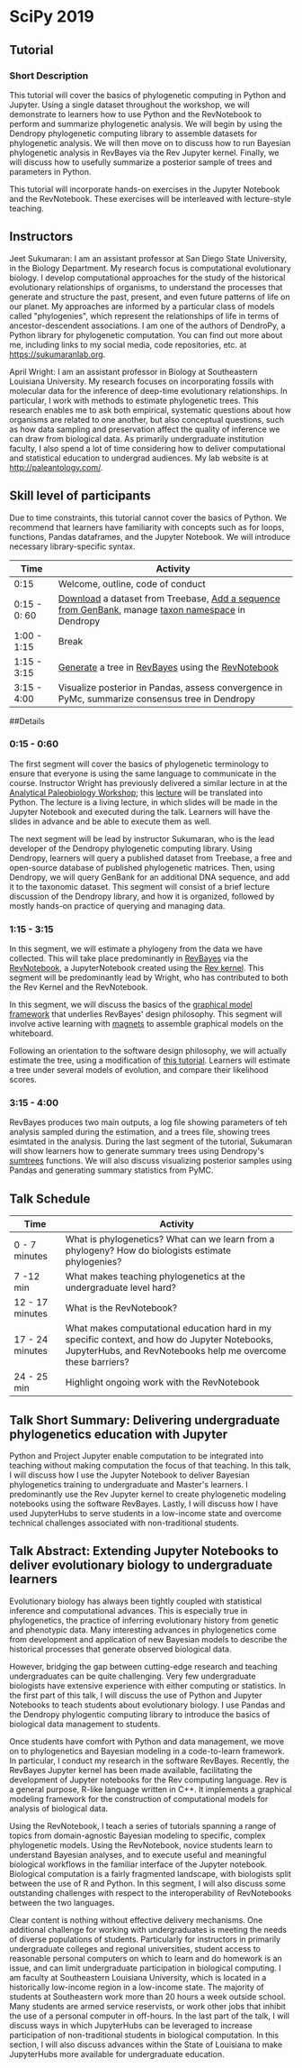 # SciPy 2019

## Tutorial
### Short Description

This tutorial will cover the basics of phylogenetic computing in Python and Jupyter. Using a single dataset throughout the workshop, we will demonstrate to learners how to use Python and the RevNotebook to perform and summarize phylogenetic analysis. We will begin by using the Dendropy phylogenetic computing library to assemble datasets for phylogenetic analysis. We will then move on to discuss how to run Bayesian phylogenetic analysis in RevBayes via the Rev Jupyter kernel. Finally, we will discuss how to usefully summarize a posterior sample of trees and parameters in Python.

This tutorial will incorporate hands-on exercises in the Jupyter Notebook and the RevNotebook. These exercises will be interleaved with lecture-style teaching. 

## Instructors
Jeet Sukumaran: I am an assistant professor at San Diego State University, in the Biology Department. My research focus is computational evolutionary biology. I develop computational approaches for the study of the historical evolutionary relationships of organisms, to understand the processes that generate and structure the past, present, and even future patterns of life on our planet. My approaches are informed by a particular class of models called "phylogenies", which represent the relationships of life in terms of ancestor-descendent associations. I am one of the authors
of DendroPy, a Python library for phylogenetic computation. You can find out more about me, including links to my social media, code repositories, etc. at https://sukumaranlab.org.

April Wright: I am an assistant professor in Biology at Southeastern Louisiana University. My research focuses on incorporating fossils with molecular data for the inference of deep-time evolutionary relationships. In particular, I work with methods to estimate phylogenetic trees. This research enables me to ask both empirical, systematic questions about how organisms are related to one another, but also conceptual questions, such as how data sampling and preservation affect the quality of inference we can draw from biological data. As primarily undergraduate institution faculty, I also spend a lot of time considering how to deliver computational and statistical education to undergrad audiences. My lab website is at http://paleantology.com/.


## Skill level of participants

Due to time constraints, this tutorial cannot cover the basics of Python. We recommend that learners have familiarity with concepts such as for loops, functions, Pandas dataframes, and the Jupyter Notebook. We will introduce necessary library-specific syntax. 


| Time | Activity |
|------|----------|
| 0:15 | Welcome, outline, code of conduct |
| 0:15 - 0: 60 | [Download](https://dendropy.org/primer/reading_and_writing.html) a dataset from Treebase, [Add a sequence from GenBank](https://dendropy.org/primer/genbank.html), manage [taxon namespace](https://dendropy.org/primer/taxa.html) in Dendropy | 
| 1:00 - 1:15 | Break | 
| 1:15 - 3:15 | [Generate](https://revbayes.github.io/tutorials/) a tree in [RevBayes](https://revbayes.github.io/) using the [RevNotebook](https://github.com/revbayes/RevNotebooks)| 
| 3:15 - 4:00 | Visualize posterior in Pandas, assess convergence in PyMc, summarize consensus tree in Dendropy | 

##Details 

### 0:15 - 0:60

The first segment will cover the basics of phylogenetic terminology to ensure that everyone is using the same language to communicate in the course. Instructor Wright has previously delivered a similar lecture in at the [Analytical Paleobiology Workshop](http://www.analytical.palaeobiology.de/); this [lecture](https://github.com/wrightaprilm/APB2018/blob/master/TreeThinking.Rmd.Rpres) will be translated into Python. The lecture is a living lecture, in which slides will be made in the Jupyter Notebook and executed during the talk. Learners will have the slides in advance and be able to execute them as well. 

The next segment will be lead by instructor Sukumaran, who is the lead developer of the Dendropy phylogenetic computing library. Using Dendropy, learners will query a published dataset from Treebase, a free and open-source database of published phylogenetic matrices. Then, using Dendropy, we will query GenBank for an additional DNA sequence, and add it to the taxonomic dataset. This segment will consist of a brief lecture discussion of the Dendropy library, and how it is organized, followed by mostly hands-on practice of querying and managing data.


### 1:15 - 3:15

In this segment, we will estimate a phylogeny from the data we have collected. This will take place predominantly in [RevBayes](https://revbayes.github.io/) via the [RevNotebook](https://github.com/revbayes/RevNotebooks), a JupyterNotebook created using the [Rev kernel](https://github.com/revbayes/revbayes_kernel). This segment will be predominantly lead by Wright, who has contributed to both the Rev Kernel and the RevNotebook.

In this segment, we will discuss the basics of the [graphical model framework](https://revbayes.github.io/tutorials/intro_graph_models/) that underlies RevBayes' design philosophy. This segment will involve active learning with [magnets](https://twitter.com/WrightingApril/status/1027946335876599808) to assemble graphical models on the whiteboard. 

Following an orientation to the software design philosophy, we will actually estimate the tree, using a modification of [this tutorial](https://revbayes.github.io/tutorials/morph/). Learners will estimate a tree under several models of evolution, and compare their likelihood scores.

### 3:15 - 4:00

RevBayes produces two main outputs, a log file showing parameters of teh analysis sampled during the estimation, and a trees file, showing trees esimtated in the analysis. During the last segment of the tutorial, Sukumaran will show learners how to generate summary trees using Dendropy's [sumtrees](https://dendropy.org/programs/sumtrees.html) functions. We will also discuss visualizing posterior samples using Pandas and generating summary statistics from PyMC.


## Talk Schedule

| Time | Activity |
|------|----------|
| 0 - 7 minutes | What is phylogenetics? What can we learn from a phylogeny? How do biologists estimate phylogenies? |
| 7 -12 min | What makes teaching phylogenetics at the undergraduate level hard? |
| 12 - 17 minutes | What is the RevNotebook? |
| 17 - 24 minutes | What makes computational education hard in my specific context, and how do Jupyter Notebooks, JupyterHubs, and RevNotebooks help me overcome these barriers?  | 
| 24 - 25 min | Highlight ongoing work with the RevNotebook |

## Talk Short Summary: Delivering undergraduate phylogenetics education with Jupyter

Python and Project Jupyter enable computation to be integrated into teaching without making computation the focus of that teaching. In this talk, I will discuss how I use the Jupyter Notebook to deliver Bayesian phylogenetics training to undergraduate and Master's learners. I predominantly use the Rev Jupyter kernel to create phylogenetic modeling notebooks using the software RevBayes. Lastly, I will discuss how I have used JupyterHubs to serve students in a low-income state and overcome technical challenges associated with non-traditional students.

## Talk Abstract: Extending Jupyter Notebooks to deliver evolutionary biology to undergraduate learners

Evolutionary biology has always been tightly coupled with statistical inference and computational advances. This is especially true in phylogenetics, the practice of inferring evolutionary history from genetic and phenotypic data. Many interesting advances in phylogenetics come from development and application of new Bayesian models to describe the historical processes that generate observed biological data. 

However, bridging the gap between cutting-edge research and teaching undergraduates can be quite challenging. Very few undergraduate biologists have extensive experience with either computing or statistics. In the first part of this talk, I will discuss the use of Python and Jupyter Notebooks to teach students about evolutionary biology. I use Pandas and the Dendropy phylogentic computing library to introduce the basics of biological data management to students. 

Once students have comfort with Python and data management, we move on to phylogenetics and Bayesian modeling in a code-to-learn framework. In particular, I conduct my research in the software RevBayes. Recently, the RevBayes Jupyter kernel has been made available, facilitating the development of Jupyter notebooks for the Rev computing language. Rev is a general purpose, R-like language written in C++. It implements a graphical modeling framework for the construction of computational models for analysis of biological data.

Using the RevNotebook, I teach a series of tutorials spanning a range of topics from domain-agnostic Bayesian modeling to specific, complex phylogenetic models. Using the RevNotebook, novice students learn to understand Bayesian analyses, and to execute useful and meaningful biological workflows in the familiar interface of the Jupyter notebook. Biological computation is a fairly fragmented landscape, with biologists split between the use of R and Python. In this segment, I will also discuss some outstanding challenges with respect to the interoperability of RevNotebooks between the two languages.

Clear content is nothing without effective delivery mechanisms. One additional challenge for working with undergraduates is meeting the needs of diverse populations of students. Particularly for instructors in primarily undergraduate colleges and regional universities, student access to reasonable personal computers on which to learn and do homework is an issue, and can limit undergraduate participation in biological computing. I am faculty at Southeastern Louisiana University, which is located in a historically low-income region in a low-income state. The majority of students at Southeastern work more than 20 hours a week outside school. Many students are armed service reservists, or work other jobs that inhibit the use of a personal computer in off-hours. In the last part of the talk, I will discuss ways in which JupyterHubs can be leveraged to increase participation of non-traditional students in biological computation. In this section, I will also discuss advances within the State of Louisiana to make JupyterHubs more available for undergraduate education.